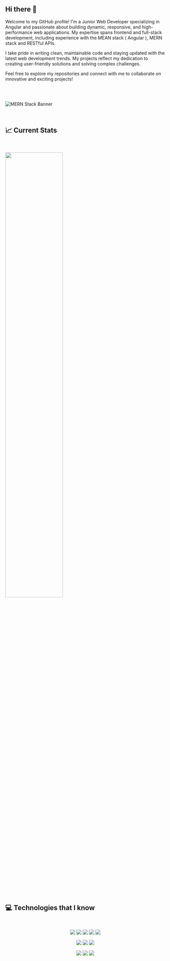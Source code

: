 ## Hi there 👋

<!--
**RafiulAlamRami/RafiulAlamRami** is a ✨ _special_ ✨ repository because its `README.md` (this file) appears on your GitHub profile.

Here are some ideas to get you started:


- 🔭 I’m currently working on ...
- 🌱 I’m currently learning ...
- 👯 I’m looking to collaborate on ...
- 🤔 I’m looking for help with ...
- 💬 Ask me about ...
- 📫 How to reach me: ...
- 😄 Pronouns: ...
- ⚡ Fun fact: ...
-->

<p>Welcome to my GitHub profile! I'm a Junior Web Developer specializing in Angular and passionate about building dynamic, responsive, and high-performance web applications. My expertise spans frontend and full-stack development, including experience with the MEAN stack ( Angular ), MERN stack and RESTful APIs.

I take pride in writing clean, maintainable code and staying updated with the latest web development trends. My projects reflect my dedication to creating user-friendly solutions and solving complex challenges.

Feel free to explore my repositories and connect with me to collaborate on innovative and exciting projects!<p/>

<br/>
<br/>

![MERN Stack Banner](https://payload-cms.code-b.dev/media/MEAN%20Stack%20Development%20Company.png)

<br/>

## :chart_with_upwards_trend: Current Stats

<br />
<p>
  <img width="60%" src="https://github-readme-streak-stats.herokuapp.com?user=RafiulAlamRami&theme=react&hide_border=true&background=0D1117&stroke=0D1117&fire=FF1CF7&sideLabels=00F0FF&currStreakNum=FF1CF7&ring=FF1CF7&currStreakLabel=FF1CF7&sideNums=00F0FF" />
</p>


## :computer: Technologies that I know

<br>
<p align="center">
<img src="https://i.ibb.co/ySXjBVp/HTML.png"/>
<img src="https://i.ibb.co/RD2Y220/css.png" />
<img src="https://i.ibb.co/WnttBd0/Java-Script.png" />
<img src="https://i.ibb.co/7rvN94W/python.png" />
<img src="https://i.ibb.co/qM3cHHg/c.png" />
</p>

<p align="center">
<img src="https://i.ibb.co/G9Zn2Vw/react.png"/>
<img src="https://i.ibb.co/MPM3B5F/firebase.png"/>
<img src="https://i.ibb.co/Bg98FQd/tailwind.png"/>

</p>
<p align="center">
<img src="https://i.ibb.co/J3KdKn0/node.png"/>
<img src="https://i.ibb.co/yNw9QQw/express.png"/>
<img src="https://i.ibb.co/BPT72rP/mongo.png"/>
</p><br/>





